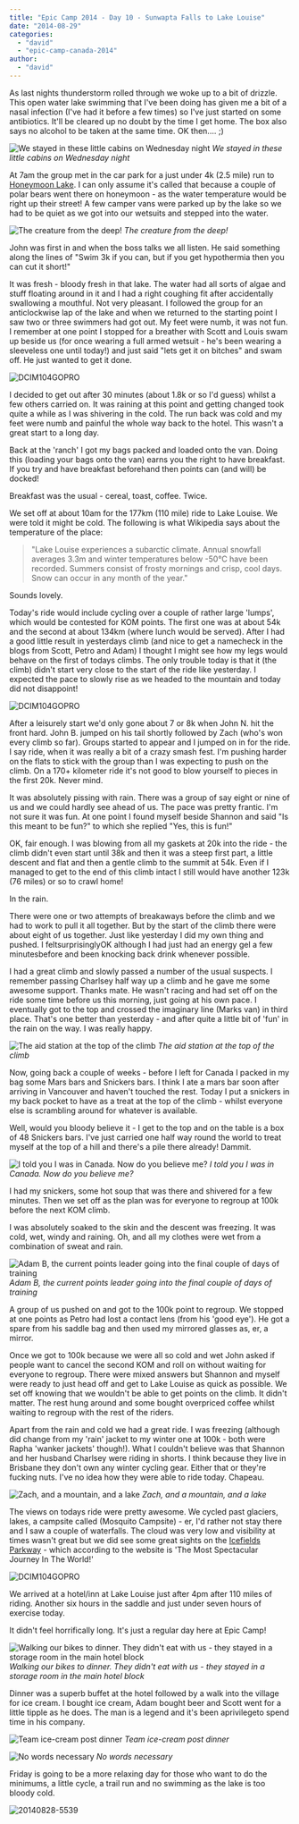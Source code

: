 ```yaml
---
title: "Epic Camp 2014 - Day 10 - Sunwapta Falls to Lake Louise"
date: "2014-08-29"
categories: 
  - "david"
  - "epic-camp-canada-2014"
author: 
  - "david"
---
```


As last nights thunderstorm rolled through we woke up to a bit of drizzle. This open water lake swimming that I've been doing has given me a bit of a nasal infection (I've had it before a few times) so I've just started on some antibiotics. It'll be cleared up no doubt by the time I get home. The box also says no alcohol to be taken at the same time. OK then.... ;)

![We stayed in these little cabins on Wednesday night](/images/2014/20140828-0056173.jpg) 
*We stayed in these little cabins on Wednesday night*

At 7am the group met in the car park for a just under 4k (2.5 mile) run to [Honeymoon Lake](ttp://www.albertawow.com/campgrounds/Honeymoon_Lake/Honeymoon_lake_campground.htm). I can only assume it's called that because a couple of polar bears went there on honeymoon - as the water temperature would be right up their street! A few camper vans were parked up by the lake so we had to be quiet as we got into our wetsuits and stepped into the water.

![The creature from the deep!](/images/2014/20140828-0026116.jpg) 
*The creature from the deep!*

John was first in and when the boss talks we all listen. He said something along the lines of "Swim 3k if you can, but if you get hypothermia then you can cut it short!"

It was fresh - bloody fresh in that lake. The water had all sorts of algae and stuff floating around in it and I had a right coughing fit after accidentally swallowing a mouthful. Not very pleasant. I followed the group for an anticlockwise lap of the lake and when we returned to the starting point I saw two or three swimmers had got out. My feet were numb, it was not fun. I remember at one point I stopped for a breather with Scott and Louis swam up beside us (for once wearing a full armed wetsuit - he's been wearing a sleeveless one until today!) and just said "lets get it on bitches" and swam off. He just wanted to get it done.

![DCIM104GOPRO](/images/2014/20140828-0026139.jpg)

I decided to get out after 30 minutes (about 1.8k or so I'd guess) whilst a few others carried on. It was raining at this point and getting changed took quite a while as I was shivering in the cold. The run back was cold and my feet were numb and painful the whole way back to the hotel. This wasn't a great start to a long day.

Back at the 'ranch' I got my bags packed and loaded onto the van. Doing this (loading your bags onto the van) earns you the right to have breakfast. If you try and have breakfast beforehand then points can (and will) be docked!

Breakfast was the usual - cereal, toast, coffee. Twice.

We set off at about 10am for the 177km (110 mile) ride to Lake Louise. We were told it might be cold. The following is what Wikipedia says about the temperature of the place:

> "Lake Louise experiences a subarctic climate. Annual snowfall averages 3.3m and winter temperatures below -50°C have been recorded. Summers consist of frosty mornings and crisp, cool days. Snow can occur in any month of the year."

Sounds lovely.

Today's ride would include cycling over a couple of rather large 'lumps', which would be contested for KOM points. The first one was at about 54k and the second at about 134km (where lunch would be served). After I had a good little result in yesterdays climb (and nice to get a namecheck in the blogs from Scott, Petro and Adam) I thought I might see how my legs would behave on the first of todays climbs. The only trouble today is that it (the climb) didn't start very close to the start of the ride like yesterday. I expected the pace to slowly rise as we headed to the mountain and today did not disappoint!

![DCIM104GOPRO](/images/2014/20140828-0066179.jpg)

After a leisurely start we'd only gone about 7 or 8k when John N. hit the front hard. John B. jumped on his tail shortly followed by Zach (who's won every climb so far). Groups started to appear and I jumped on in for the ride. I say ride, when it was really a bit of a crazy smash fest. I'm pushing harder on the flats to stick with the group than I was expecting to push on the climb. On a 170+ kilometer ride it's not good to blow yourself to pieces in the first 20k. Never mind.

It was absolutely pissing with rain. There was a group of say eight or nine of us and we could hardly see ahead of us. The pace was pretty frantic. I'm not sure it was fun. At one point I found myself beside Shannon and said "Is this meant to be fun?" to which she replied "Yes, this is fun!"

OK, fair enough. I was blowing from all my gaskets at 20k into the ride - the climb didn't even start until 38k and then it was a steep first part, a little descent and flat and then a gentle climb to the summit at 54k. Even if I managed to get to the end of this climb intact I still would have another 123k (76 miles) or so to crawl home!

In the rain.

There were one or two attempts of breakaways before the climb and we had to work to pull it all together. But by the start of the climb there were about eight of us together. Just like yesterday I did my own thing and pushed. I feltsurprisinglyOK although I had just had an energy gel a few minutesbefore and been knocking back drink whenever possible.

I had a great climb and slowly passed a number of the usual suspects. I remember passing Charlsey half way up a climb and he gave me some awesome support. Thanks mate. He wasn't racing and had set off on the ride some time before us this morning, just going at his own pace. I eventually got to the top and crossed the imaginary line (Marks van) in third place. That's one better than yesterday - and after quite a little bit of 'fun' in the rain on the way. I was really happy.

![The aid station at the top of the climb](/images/2014/20140828-0076195.jpg) 
*The aid station at the top of the climb*

Now, going back a couple of weeks - before I left for Canada I packed in my bag some Mars bars and Snickers bars. I think I ate a mars bar soon after arriving in Vancouver and haven't touched the rest. Today I put a snickers in my back pocket to have as a treat at the top of the climb - whilst everyone else is scrambling around for whatever is available.

Well, would you bloody believe it - I get to the top and on the table is a box of 48 Snickers bars. I've just carried one half way round the world to treat myself at the top of a hill and there's a pile there already! Dammit.

![I told you I was in Canada. Now do you believe me?](/images/2014/20140828-0076204.jpg) 
*I told you I was in Canada. Now do you believe me?*

I had my snickers, some hot soup that was there and shivered for a few minutes. Then we set off as the plan was for everyone to regroup at 100k before the next KOM climb.

I was absolutely soaked to the skin and the descent was freezing. It was cold, wet, windy and raining. Oh, and all my clothes were wet from a combination of sweat and rain.

![Adam B, the current points leader going into the final couple of days of training](/images/2014/20140828-0086251-599x800.jpg) 
*Adam B, the current points leader going into the final couple of days of training*

A group of us pushed on and got to the 100k point to regroup. We stopped at one points as Petro had lost a contact lens (from his 'good eye'). He got a spare from his saddle bag and then used my mirrored glasses as, er, a mirror.

Once we got to 100k because we were all so cold and wet John asked if people want to cancel the second KOM and roll on without waiting for everyone to regroup. There were mixed answers but Shannon and myself were ready to just head off and get to Lake Louise as quick as possible. We set off knowing that we wouldn't be able to get points on the climb. It didn't matter. The rest hung around and some bought overpriced coffee whilst waiting to regroup with the rest of the riders.

Apart from the rain and cold we had a great ride. I was freezing (although did change from my 'rain' jacket to my winter one at 100k - both were Rapha 'wanker jackets' though!). What I couldn't believe was that Shannon and her husband Charlsey were riding in shorts. I think because they live in Brisbane they don't own any winter cycling gear. Either that or they're fucking nuts. I've no idea how they were able to ride today. Chapeau.

![Zach, and a mountain, and a lake](/images/2014/20140828-0086224.jpg) 
*Zach, and a mountain, and a lake*

The views on todays ride were pretty awesome. We cycled past glaciers, lakes, a campsite called (Mosquito Campsite) - er, I'd rather not stay there and I saw a couple of waterfalls. The cloud was very low and visibility at times wasn't great but we did see some great sights on the [Icefields Parkway](http://www.icefieldsparkway.ca/index.html) - which according to the website is 'The Most Spectacular Journey In The World!'

![DCIM104GOPRO](/images/2014/20140828-0096260.jpg)

We arrived at a hotel/inn at Lake Louise just after 4pm after 110 miles of riding. Another six hours in the saddle and just under seven hours of exercise today.

It didn't feel horrifically long. It's just a regular day here at Epic Camp!

![Walking our bikes to dinner. They didn't eat with us - they stayed in a storage room in the main hotel block](/images/2014/20140828-5532.jpg) 
*Walking our bikes to dinner. They didn't eat with us - they stayed in a storage room in the main hotel block*

Dinner was a superb buffet at the hotel followed by a walk into the village for ice cream. I bought ice cream, Adam bought beer and Scott went for a little tipple as he does. The man is a legend and it's been aprivilegeto spend time in his company.

![Team ice-cream post dinner](/images/2014/20140828-5535.jpg) 
*Team ice-cream post dinner*

![No words necessary](/images/2014/20140828-55411-599x800.jpg) 
*No words necessary*

Friday is going to be a more relaxing day for those who want to do the minimums, a little cycle, a trail run and no swimming as the lake is too bloody cold.

![20140828-5539](/images/2014/20140828-5539.jpg)
